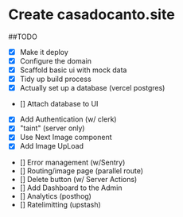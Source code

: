 # Create casadocanto.site 

##TODO

- [x] Make it deploy
- [x] Configure the domain
- [x] Scaffold basic ui with mock data
- [x] Tidy up build process
- [x] Actually set up a database (vercel postgres)
- []  Attach database to UI
- [x] Add Authentication (w/ clerk)
- [x] "taint" (server only)
- [x] Use Next Image component
- [x] Add Image UpLoad
- [] Error management (w/Sentry)
- [] Routing/image page (parallel route)
- [] Delete button (w/ Server Actions)
- [] Add Dashboard to the Admin
- [] Analytics (posthog)
- [] Ratelimitting (upstash)
